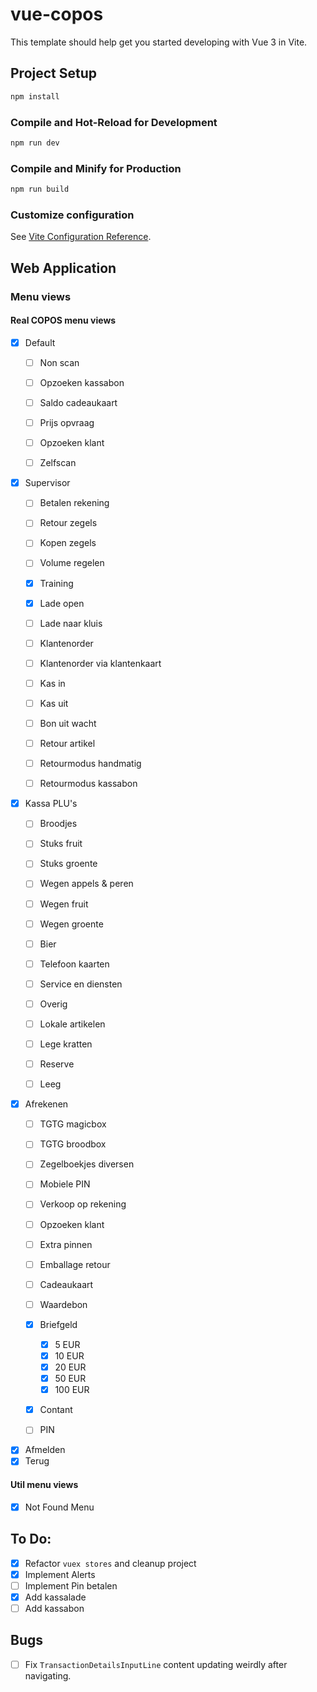 # vue-copos

This template should help get you started developing with Vue 3 in Vite.

## Project Setup
```sh
npm install
```

### Compile and Hot-Reload for Development
```sh
npm run dev
```

### Compile and Minify for Production
```sh
npm run build
```

### Customize configuration
See [Vite Configuration Reference](https://vitejs.dev/config/).

## Web Application

### Menu views
#### Real COPOS menu views
- [x] Default
  - [ ] Non scan
  - [ ] Opzoeken kassabon
  - [ ] Saldo cadeaukaart
  - [ ] Prijs opvraag
  - [ ] Opzoeken klant
  - [ ] Zelfscan


- [x] Supervisor
  - [ ] Betalen rekening
  - [ ] Retour zegels
  - [ ] Kopen zegels
  - [ ] Volume regelen
  - [x] Training
  - [x] Lade open
  - [ ] Lade naar kluis
  - [ ] Klantenorder
  - [ ] Klantenorder via klantenkaart
  - [ ] Kas in
  - [ ] Kas uit
  - [ ] Bon uit wacht
  - [ ] Retour artikel
  - [ ] Retourmodus handmatig
  - [ ] Retourmodus kassabon


- [x] Kassa PLU's
  - [ ] Broodjes
  - [ ] Stuks fruit
  - [ ] Stuks groente
  - [ ] Wegen appels & peren
  - [ ] Wegen fruit
  - [ ] Wegen groente
  - [ ] Bier
  - [ ] Telefoon kaarten
  - [ ] Service en diensten
  - [ ] Overig
  - [ ] Lokale artikelen
  - [ ] Lege kratten
  - [ ] Reserve
  - [ ] Leeg


- [x] Afrekenen
  - [ ] TGTG magicbox
  - [ ] TGTG broodbox
  - [ ] Zegelboekjes diversen
  - [ ] Mobiele PIN
  - [ ] Verkoop op rekening
  - [ ] Opzoeken klant
  - [ ] Extra pinnen
  - [ ] Emballage retour
  - [ ] Cadeaukaart
  - [ ] Waardebon
  - [x] Briefgeld
    - [x] 5 EUR
    - [x] 10 EUR
    - [x] 20 EUR
    - [x] 50 EUR
    - [x] 100 EUR
  - [x] Contant
  - [ ] PIN


- [x] Afmelden
- [x] Terug

#### Util menu views
- [x] Not Found Menu

## To Do:
- [x] Refactor `vuex stores` and cleanup project
- [x] Implement Alerts
- [ ] Implement Pin betalen
- [x] Add kassalade
- [ ] Add kassabon

## Bugs
- [ ] Fix `TransactionDetailsInputLine` content updating weirdly after navigating.